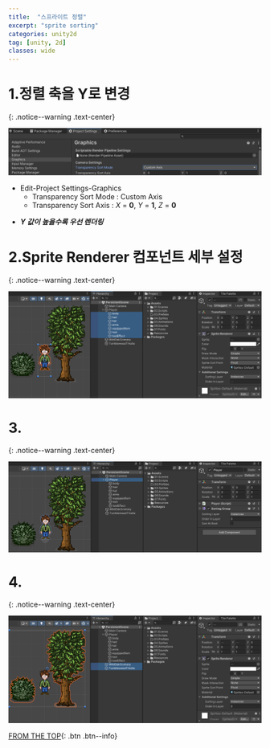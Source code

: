 ```yaml
---
title:  "스프라이트 정렬"
excerpt: "sprite sorting"
categories: unity2d
tag: [unity, 2d]
classes: wide
---
```


# 1.정렬 축을 Y로 변경
{: .notice--warning .text-center}

<img src="/img/unity2d/2023-01-26-sprite-sorting-project-settings.png"/>

- Edit-Project Settings-Graphics
  * Transparency Sort Mode : Custom Axis
  * Transparency Sort Axis : *X* = **0**, *Y* = **1**, *Z* = **0**
+ ***Y 값이 높을수록 우선 렌더링***

# 2.Sprite Renderer 컴포넌트 세부 설정
{: .notice--warning .text-center}

<img src="/img/unity2d/2023-01-26-sprite-renderer.png"/>

# 3.
{: .notice--warning .text-center}

<img src="/img/unity2d/2023-01-26-sorting-group.png"/>

# 4.
{: .notice--warning .text-center}

<img src="/img/unity2d/2023-01-26-other-sprite-objects.png"/>

[FROM THE TOP](#){: .btn .btn--info}